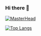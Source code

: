 ### Hi there 👋
[![MasterHead](https://64.media.tumblr.com/6c977abeb4da8e9e618ed8e7eae426c0/tumblr_inline_p7jbvbMAoU1so04iw_500.jpg)](https://github.com/IaraMedeiros)


[![Top Langs](https://github-readme-stats.vercel.app/api/top-langs/?username=IaraMedeiros)](https://github.com/IaraMedeiros/github-readme-stats)
